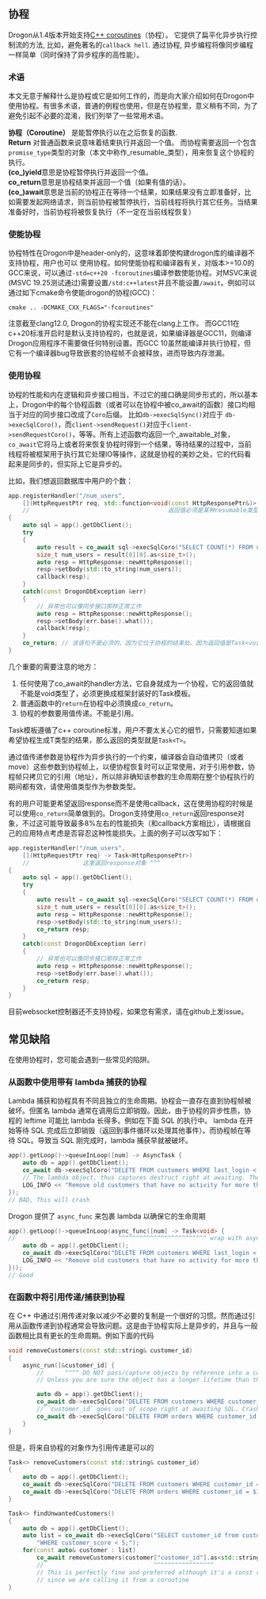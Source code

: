 ## 协程

Drogon从1.4版本开始支持[C++ coroutines][1]（协程）。 它提供了扁平化异步执行控制流的方法, 比如，避免著名的`callback hell`. 通过协程, 异步编程将像同步编程一样简单（同时保持了异步程序的高性能）。

### 术语

本文无意于解释什么是协程或它是如何工作的，而是向大家介绍如何在Drogon中使用协程。有很多术语，普通的例程也使用，但是在协程里，意义稍有不同，为了避免引起不必要的混淆，我们列举了一些常用术语。

**协程（Coroutine）** 是能暂停执行以在之后恢复的函数.<br/>
**Return** 对普通函数来说意味着结束执行并返回一个值。 而协程需要返回一个包含`promise_type`类型的对象（本文中称作_resumable_类型），用来恢复这个协程的执行。<br/>
**(co_)yield**意思是协程暂停执行并返回一个值。<br/>
**co_return**意思是协程结束并返回一个值（如果有值的话）。<br/>
**(co_)await**意思是当前的协程正在等待一个结果，如果结果没有立即准备好，比如需要发起网络请求，则当前协程被暂停执行，当前线程将执行其它任务。当结果准备好时，当前协程将被恢复执行（不一定在当前线程恢复）<br/>

### 使能协程

协程特性在Drogon中是header-only的，这意味着即使构建drogon库的编译器不支持协程，用户也可以
使用协程。如何使能协程和编译器有关，对版本>=10.0的GCC来说，可以通过`-std=c++20 -fcoroutines`编译参数使能协程。对MSVC来说(MSVC 19.25测试通过)需要设置`/std:c++latest`并且不能设置`/await`。例如可以通过如下cmake命令使能drogon的协程(GCC)：

```shell
cmake .. -DCMAKE_CXX_FLAGS="-fcoroutines"
```

注意截至clang12.0, Drogon的协程实现还不能在clang上工作。 而GCC11在c++20标准开启时是默认支持协程的，也就是说，如果编译器是GCC11，则编译Drogon应用程序不需要做任何特别设置。而GCC 10虽然能编译并执行协程，但它有一个编译器bug导致嵌套的协程帧不会被释放，进而导致内存泄漏。

### 使用协程

协程的性能和内在逻辑和异步接口相当，不过它的接口确是同步形式的，所以基本上，Drogon中的每个协程函数（或者可以在协程中被co_await的函数）接口均相当于对应的同步接口改成了`Coro`后缀。 比如`db->execSqlSync()`对应于 `db->execSqlCoro()`，而`client->sendRequest()`对应于`client->sendRequestCoro()`，等等。所有上述函数均返回一个_awaitable_对象，`co_await`它将马上或者将来恢复协程时得到一个结果，等待结果的过程中，当前线程将被框架用于执行其它处理IO等操作，这就是协程的美妙之处，它的代码看起来是同步的，但实际上它是异步的。

比如，我们想返回数据库中用户的个数：

```c++
app.registerHandler("/num_users",
    [](HttpRequestPtr req, std::function<void(const HttpResponsePtr&)> callback) -> Task<>
    //                                       返回值必须是某种resumable类型（框架已封装好） ^^^
{
    auto sql = app().getDbClient();
    try
    {
        auto result = co_await sql->execSqlCoro("SELECT COUNT(*) FROM users;");
        size_t num_users = result[0][0].as<size_t>();
        auto resp = HttpResponse::newHttpResponse();
        resp->setBody(std::to_string(num_users));
        callback(resp);
    }
    catch(const DrogonDbException &err)
    {
        // 异常也可以像同步接口那样正常工作
        auto resp = HttpResponse::newHttpResponse();
        resp->setBody(err.base().what());
        callback(resp);
    }
    co_return; // 该语句不是必须的，因为它位于协程的结束处。因为返回值是Task<void>类型，这里不需要返回任何值
}
```

几个重要的需要注意的地方：
 1. 任何使用了co_await的handler方法，它自身就成为一个协程，它的返回值就不能是void类型了，必须更换成框架封装好的Task<T>模板。
 2. 普通函数中的`return`在协程中必须换成`co_return`。
 3. 协程的参数要用值传递。不能是引用。

Task<T>模板遵循了c++ coroutine标准，用户不要太关心它的细节，只需要知道如果希望协程生成T类型的结果，那么返回的类型就是`Task<T>`。

通过值传递参数是协程作为异步执行的一个约束，编译器会自动值拷贝（或者move）这些参数到协程帧上，以便协程恢复时可以正常使用，对于引用参数，协程帧只拷贝它的引用（地址），所以除非确知该参数的生命周期在整个协程执行的期间都有效，请使用值类型作为参数类型。

有的用户可能更希望返回response而不是使用callback，这在使用协程的时候是可以使用`co_return`简单做到的。Drogon支持使用`co_return`返回response对象，不过这可能导致最多8%左右的性能损失（和callback方案相比），请根据自己的应用特点考虑是否容忍这种性能损失。上面的例子可以改写如下：

```c++
app.registerHandler("/num_users",
    [](HttpRequestPtr req) -> Task<HttpResponsePtr>)
    //               这里返回response对象 ^^^
{
    auto sql = app().getDbClient();
    try
    {
        auto result = co_await sql->execSqlCoro("SELECT COUNT(*) FROM users;");
        size_t num_users = result[0][0].as<size_t>();
        auto resp = HttpResponse::newHttpResponse();
        resp->setBody(std::to_string(num_users));
        co_return resp;
    }
    catch(const DrogonDbException &err)
    {
        // 异常也可以像同步接口那样正常工作
        auto resp = HttpResponse::newHttpResponse();
        resp->setBody(err.base().what());
        co_return resp;
    }
}
```

目前websocket控制器还不支持协程，如果您有需求，请在github上发issue。

## 常见缺陷

在使用协程时，您可能会遇到一些常见的陷阱。

### 从函数中使用带有  lambda 捕获的协程

Lambda 捕获和协程具有不同且独立的生命周期。协程会一直存在直到协程帧被破坏。但匿名 lambda 通常在调用后立即销毁。因此，由于协程的异步性质，协程的 leftime 可能比 lambda 长得多。例如在下面 SQL 的执行中。 lambda 在开始等待 SQL 完成后立即销毁（返回到事件循环以处理其他事件）。而协程帧在等待 SQL。导致当 SQL 刚完成时，lambda 捕获早就被破坏。

```c++
app().getLoop()->queueInLoop([num] -> AsyncTask {
    auto db = app().getDbClient();
    co_await db->execSqlCoro("DELETE FROM customers WHERE last_login < CURRENT_TIMESTAMP - INTERVAL $1 DAY". std::to_string(num));
    // The lambda object, thus captures destruct right at awaiting. They are destructed at this point
    LOG_INFO << "Remove old customers that have no activity for more than " << num << "days"; // use-after-free
});
// BAD, This will crash
```

Drogon 提供了 `async_func` 来包裹 lambda 以确保它的生命周期

```c++
app().getLoop()->queueInLoop(async_func([num] -> Task<void> {
//                             ^^^^^^^^^^^^^^^^^^^^^^^^^ wrap with async_func and return a Task<>
    auto db = app().getDbClient();
    co_await db->execSqlCoro("DELETE FROM customers WHERE last_login < CURRENT_TIMESTAMP - INTERVAL $1 DAY". std::to_string(num));
    LOG_INFO << "Remove old customers that have no activity for more than " << num << "days";
}));
// Good
```

### 在函数中将引用传递/捕获到协程

在 C++ 中通过引用传递对象以减少不必要的复制是一个很好的习惯。然而通过引用从函数传递到协程通常会导致问题。这是由于协程实际上是异步的，并且与一般函数相比具有更长的生命周期。例如下面的代码

```cpp
void removeCustomers(const std::string& customer_id)
{
    async_run([&customer_id] {
        //      ^^^^ DO NOT pass/capture objects by reference into a coroutine
        // Unless you are sure the object has a longer lifetime than the coroutine

        auto db = app().getDbClient();
        co_await db->execSqlCoro("DELETE FROM customers WHERE customer_id = $1", customer_id);
        // `customer_id` goes out of scope right at awaiting SQL. Crashes here
        co_await db->execSqlCoro("DELETE FROM orders WHERE customer_id = $1", customer_id);
    }
}
```

但是，将来自协程的对象作为引用传递是可以的

```cpp
Task<> removeCustomers(const std::string& customer_id)
{
    auto db = app().getDbClient();
    co_await db->execSqlCoro("DELETE FROM customers WHERE customer_id = $1", customer_id);
    co_await db->execSqlCoro("DELETE FROM orders WHERE customer_id = $1", customer_id);
}

Task<> findUnwantedCustomers()
{
    auto db = app().getDbClient();
    auto list = co_await db->execSqlCoro("SELECT customer_id from customers "
        "WHERE customer_score < 5;");
    for(const auto& customer : list)
        co_await removeCustomers(customer["customer_id"].as<std::string>());
        //                               ^^^^^^^^^^^^^^^^^
        // This is perfectly fine and preferred although it's a const reference
        // since we are calling it from a coroutine
}
```


[1]: https://en.cppreference.com/w/cpp/language/coroutines

